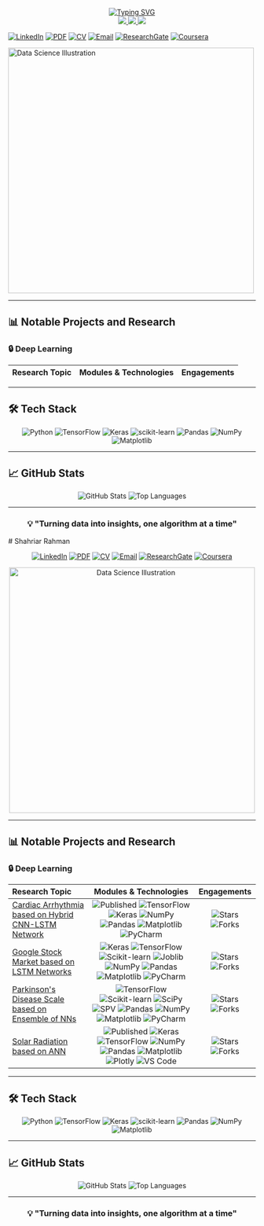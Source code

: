 
<p align="center">
<a href="https://github.com/shaunzlim0123">
    <img src="https://readme-typing-svg.demolab.com?font=Cooper+Black&weight=50&duration=2000&pause=120&color=75EBD3&background=0A221F00&center=true&multiline=true&width=435&height=100&lines=Shaun+Lim;Data+Scientist+%7C+ML+Engineer;Data+Engineer+%7C+Data+Analyst" alt="Typing SVG" />
</a>
  
<br/>

<a href="https://www.linkedin.com/in/shaun-lim-a2848928a/">
    <img src="https://img.shields.io/badge/-Linkedin-blue?style=flat-square&logo=linkedin">
</a>

<a href="src/files/shahriar-rahman-updated.pdf">
    <img src="https://img.shields.io/badge/PDF-CV-red?style=flat-square&logo=adobe">
</a>  

<a href="mailto:shaunzlim0123@gmail.com">
    <img src="https://img.shields.io/badge/-Email-red?style=flat-square&logo=gmail&logoColor=white">
</a>

<!-- Social Media Badges -->
[![LinkedIn](https://img.shields.io/badge/LinkedIn-0077B5?style=for-the-badge&logo=linkedin&logoColor=white)](https://www.linkedin.com/in/shaun-lim-a2848928a/)
[![PDF](https://img.shields.io/badge/PDF-FF0000?style=for-the-badge&logo=adobe&logoColor=white)](YOUR_PDF_URL)
[![CV](https://img.shields.io/badge/CV-4285F4?style=for-the-badge&logo=google-drive&logoColor=white)](YOUR_CV_URL)
[![Email](https://img.shields.io/badge/Email-D14836?style=for-the-badge&logo=gmail&logoColor=white)](mailto:your.email@gmail.com)
[![ResearchGate](https://img.shields.io/badge/ResearchGate-00CCBB?style=for-the-badge&logo=ResearchGate&logoColor=white)](YOUR_RESEARCHGATE_URL)
[![Coursera](https://img.shields.io/badge/Coursera-0056D3?style=for-the-badge&logo=Coursera&logoColor=white)](YOUR_COURSERA_URL)

<!-- Hero Image -->
<img src="https://your-image-url.com/data-science-illustration.png" alt="Data Science Illustration" width="500"/>

</div>

---

## 📊 Notable Projects and Research

### 🔒 Deep Learning

| Research Topic | Modules & Technologies | Engagements |
|:---|:---:|:---:|


---

## 🛠️ Tech Stack

<div align="center">

![Python](https://img.shields.io/badge/python-3670A0?style=for-the-badge&logo=python&logoColor=ffdd54)
![TensorFlow](https://img.shields.io/badge/TensorFlow-%23FF6F00.svg?style=for-the-badge&logo=TensorFlow&logoColor=white)
![Keras](https://img.shields.io/badge/Keras-%23D00000.svg?style=for-the-badge&logo=Keras&logoColor=white)
![scikit-learn](https://img.shields.io/badge/scikit--learn-%23F7931E.svg?style=for-the-badge&logo=scikit-learn&logoColor=white)
![Pandas](https://img.shields.io/badge/pandas-%23150458.svg?style=for-the-badge&logo=pandas&logoColor=white)
![NumPy](https://img.shields.io/badge/numpy-%23013243.svg?style=for-the-badge&logo=numpy&logoColor=white)
![Matplotlib](https://img.shields.io/badge/Matplotlib-%23ffffff.svg?style=for-the-badge&logo=Matplotlib&logoColor=black)

</div>

---

## 📈 GitHub Stats

<div align="center">

![GitHub Stats](https://github-readme-stats.vercel.app/api?username=YOUR_USERNAME&show_icons=true&theme=dark)
![Top Languages](https://github-readme-stats.vercel.app/api/top-langs/?username=YOUR_USERNAME&layout=compact&theme=dark)

</div>

---

<div align="center">

### 💡 "Turning data into insights, one algorithm at a time"

</div># Shahriar Rahman

<div align="center">

<!-- Social Media Badges -->
[![LinkedIn](https://img.shields.io/badge/LinkedIn-0077B5?style=for-the-badge&logo=linkedin&logoColor=white)](YOUR_LINKEDIN_URL)
[![PDF](https://img.shields.io/badge/PDF-FF0000?style=for-the-badge&logo=adobe&logoColor=white)](YOUR_PDF_URL)
[![CV](https://img.shields.io/badge/CV-4285F4?style=for-the-badge&logo=google-drive&logoColor=white)](YOUR_CV_URL)
[![Email](https://img.shields.io/badge/Email-D14836?style=for-the-badge&logo=gmail&logoColor=white)](mailto:your.email@gmail.com)
[![ResearchGate](https://img.shields.io/badge/ResearchGate-00CCBB?style=for-the-badge&logo=ResearchGate&logoColor=white)](YOUR_RESEARCHGATE_URL)
[![Coursera](https://img.shields.io/badge/Coursera-0056D3?style=for-the-badge&logo=Coursera&logoColor=white)](YOUR_COURSERA_URL)

<!-- Hero Image -->
<img src="https://your-image-url.com/data-science-illustration.png" alt="Data Science Illustration" width="500"/>

</div>

---

## 📊 Notable Projects and Research

### 🔒 Deep Learning

| Research Topic | Modules & Technologies | Engagements |
|:---|:---:|:---:|
| [Cardiac Arrhythmia based on Hybrid CNN-LSTM Network](YOUR_PROJECT_URL) | ![Published](https://img.shields.io/badge/Published-4CAF50?style=flat-square) ![TensorFlow](https://img.shields.io/badge/TF-FF6F00?style=flat-square&logo=tensorflow&logoColor=white) ![Keras](https://img.shields.io/badge/Keras-D00000?style=flat-square&logo=keras&logoColor=white) ![NumPy](https://img.shields.io/badge/numpy-013243?style=flat-square&logo=numpy&logoColor=white) ![Pandas](https://img.shields.io/badge/pandas-150458?style=flat-square&logo=pandas&logoColor=white) ![Matplotlib](https://img.shields.io/badge/Matplotlib-11557c?style=flat-square) ![PyCharm](https://img.shields.io/badge/pycharm-143?style=flat-square&logo=pycharm&logoColor=black&color=black) | ![Stars](https://img.shields.io/github/stars/username/repo?style=social) ![Forks](https://img.shields.io/github/forks/username/repo?style=social) |
| [Google Stock Market based on LSTM Networks](YOUR_PROJECT_URL) | ![Keras](https://img.shields.io/badge/Keras-D00000?style=flat-square&logo=keras&logoColor=white) ![TensorFlow](https://img.shields.io/badge/TF-FF6F00?style=flat-square&logo=tensorflow&logoColor=white) ![Scikit-learn](https://img.shields.io/badge/scikit--learn-F7931E?style=flat-square&logo=scikit-learn&logoColor=white) ![Joblib](https://img.shields.io/badge/joblib-0D7377?style=flat-square) ![NumPy](https://img.shields.io/badge/numpy-013243?style=flat-square&logo=numpy&logoColor=white) ![Pandas](https://img.shields.io/badge/pandas-150458?style=flat-square&logo=pandas&logoColor=white) ![Matplotlib](https://img.shields.io/badge/Matplotlib-11557c?style=flat-square) ![PyCharm](https://img.shields.io/badge/pycharm-143?style=flat-square&logo=pycharm&logoColor=black&color=black) | ![Stars](https://img.shields.io/github/stars/username/repo?style=social) ![Forks](https://img.shields.io/github/forks/username/repo?style=social) |
| [Parkinson's Disease Scale based on Ensemble of NNs](YOUR_PROJECT_URL) | ![TensorFlow](https://img.shields.io/badge/TF-FF6F00?style=flat-square&logo=tensorflow&logoColor=white) ![Scikit-learn](https://img.shields.io/badge/scikit--learn-F7931E?style=flat-square&logo=scikit-learn&logoColor=white) ![SciPy](https://img.shields.io/badge/SciPy-654FF0?style=flat-square&logo=SciPy&logoColor=white) ![SPV](https://img.shields.io/badge/SPV-2E8B57?style=flat-square) ![Pandas](https://img.shields.io/badge/pandas-150458?style=flat-square&logo=pandas&logoColor=white) ![NumPy](https://img.shields.io/badge/numpy-013243?style=flat-square&logo=numpy&logoColor=white) ![Matplotlib](https://img.shields.io/badge/Matplotlib-11557c?style=flat-square) ![PyCharm](https://img.shields.io/badge/pycharm-143?style=flat-square&logo=pycharm&logoColor=black&color=black) | ![Stars](https://img.shields.io/github/stars/username/repo?style=social) ![Forks](https://img.shields.io/github/forks/username/repo?style=social) |
| [Solar Radiation based on ANN](YOUR_PROJECT_URL) | ![Published](https://img.shields.io/badge/Published-4CAF50?style=flat-square) ![Keras](https://img.shields.io/badge/Keras-D00000?style=flat-square&logo=keras&logoColor=white) ![TensorFlow](https://img.shields.io/badge/TF-FF6F00?style=flat-square&logo=tensorflow&logoColor=white) ![NumPy](https://img.shields.io/badge/numpy-013243?style=flat-square&logo=numpy&logoColor=white) ![Pandas](https://img.shields.io/badge/pandas-150458?style=flat-square&logo=pandas&logoColor=white) ![Matplotlib](https://img.shields.io/badge/Matplotlib-11557c?style=flat-square) ![Plotly](https://img.shields.io/badge/Plotly-239120?style=flat-square&logo=plotly&logoColor=white) ![VS Code](https://img.shields.io/badge/Visual%20Studio%20Code-0078d7?style=flat-square&logo=visual-studio-code&logoColor=white) | ![Stars](https://img.shields.io/github/stars/username/repo?style=social) ![Forks](https://img.shields.io/github/forks/username/repo?style=social) |

---

## 🛠️ Tech Stack

<div align="center">

![Python](https://img.shields.io/badge/python-3670A0?style=for-the-badge&logo=python&logoColor=ffdd54)
![TensorFlow](https://img.shields.io/badge/TensorFlow-%23FF6F00.svg?style=for-the-badge&logo=TensorFlow&logoColor=white)
![Keras](https://img.shields.io/badge/Keras-%23D00000.svg?style=for-the-badge&logo=Keras&logoColor=white)
![scikit-learn](https://img.shields.io/badge/scikit--learn-%23F7931E.svg?style=for-the-badge&logo=scikit-learn&logoColor=white)
![Pandas](https://img.shields.io/badge/pandas-%23150458.svg?style=for-the-badge&logo=pandas&logoColor=white)
![NumPy](https://img.shields.io/badge/numpy-%23013243.svg?style=for-the-badge&logo=numpy&logoColor=white)
![Matplotlib](https://img.shields.io/badge/Matplotlib-%23ffffff.svg?style=for-the-badge&logo=Matplotlib&logoColor=black)

</div>

---

## 📈 GitHub Stats

<div align="center">

![GitHub Stats](https://github-readme-stats.vercel.app/api?username=YOUR_USERNAME&show_icons=true&theme=dark)
![Top Languages](https://github-readme-stats.vercel.app/api/top-langs/?username=YOUR_USERNAME&layout=compact&theme=dark)

</div>

---

<div align="center">

### 💡 "Turning data into insights, one algorithm at a time"

</div>
